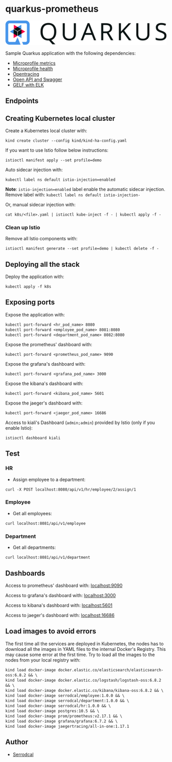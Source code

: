 # quarkus-prometheus

![](/img/quarkus.png)

Sample Quarkus application with the following dependencies:

* [Microprofile metrics](https://quarkus.io/guides/microprofile-metrics)
* [Microprofile health](https://quarkus.io/guides/microprofile-health)
* [Opentracing](https://quarkus.io/guides/opentracing)
* [Open API and Swagger](https://quarkus.io/guides/openapi-swaggerui)
* [GELF with ELK](https://quarkus.io/guides/centralized-log-management)

## Endpoints


## Creating Kubernetes local cluster

Create a Kubernetes local cluster with:
```
kind create cluster --config kind/kind-ha-config.yaml
```

If you want to use Istio follow below instructions:
```
istioctl manifest apply --set profile=demo
```

Auto sidecar injection with:
```
kubectl label ns default istio-injection=enabled
```

**Note**: `istio-injection=enabled` label enable the automatic sidecar injection.
Remove label with: `kubectl label ns default istio-injection-`

Or, manual sidecar injection with:
```
cat k8s/<file>.yaml | istioctl kube-inject -f - | kubectl apply -f -
```

### Clean up Istio

Remove all Istio components with:
```
istioctl manifest generate --set profile=demo | kubectl delete -f -
```

## Deploying all the stack

Deploy the application with:
```
kubectl apply -f k8s
```

## Exposing ports

Expose the application with:
```
kubectl port-forward <hr_pod_name> 8080
kubectl port-forward <employee_pod_name> 8081:8080
kubectl port-forward <department_pod_name> 8082:8080
```

Expose the prometheus' dashboard with:
```
kubectl port-forward <prometheus_pod_name> 9090
```

Expose the grafana's dashboard with:
```
kubectl port-forward <grafana_pod_name> 3000
```

Expose the kibana's dashboard with:
```
kubectl port-forward <kibana_pod_name> 5601
```

Expose the jaeger's dashboard with:
```
kubectl port-forward <jaeger_pod_name> 16686
```

Access to kiali's Dashboard (`admin;admin`) provided by Istio (only if you enable Istio):
```
istioctl dashboard kiali
```

## Test

### HR

* Assign employee to a department:
```
curl -X POST localhost:8080/api/v1/hr/employee/2/assign/1
```

### Employee

* Get all employees:
```
curl localhost:8081/api/v1/employee
```

### Department

* Get all departments:
```
curl localhost:8081/api/v1/department
```

## Dashboards

Access to prometheus' dashboard with: [localhost:9090](http:/localhost:9090)

Access to grafana's dashboard with: [localhost:3000](http:/localhost:3000)

Access to kibana's dashboard with: [localhost:5601](http://localhost:5601)

Access to jaeger's dashboard with: [localhost:16686](http://localhost:16686)

## Load images to avoid errors

The first time all the services are deployed in Kubernetes, the nodes has to
download all the images in YAML files to the internal Docker's Registry. This may
cause some error at the first time. Try to load all the images to the nodes from
your local registry with:
```
kind load docker-image docker.elastic.co/elasticsearch/elasticsearch-oss:6.8.2 && \
kind load docker-image docker.elastic.co/logstash/logstash-oss:6.8.2 && \
kind load docker-image docker.elastic.co/kibana/kibana-oss:6.8.2 && \
kind load docker-image serrodcal/employee:1.0.0 && \
kind load docker-image serrodcal/department:1.0.0 && \
kind load docker-image serrodcal/hr:1.0.0 && \
kind load docker-image postgres:10.5 && \
kind load docker-image prom/prometheus:v2.17.1 && \
kind load docker-image grafana/grafana:6.7.2 && \
kind load docker-image jaegertracing/all-in-one:1.17.1
```

## Author

* [Serrodcal](https://github.com/serrodcal)
